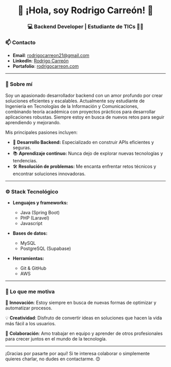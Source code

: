 <h1 align="center">👋 ¡Hola, soy Rodrigo Carreón! 🚀</h1>
<h3 align="center">💻 Backend Developer | Estudiante de TICs 👨‍💻</h3>

### 📫 Contacto
- **Email**: rodrigocarreon21@gmail.com
- **LinkedIn**: [Rodrigo Carreón](https://www.linkedin.com/in/rodrigocarreon)
- **Portafolio**: [rodrigocarreon.com](https://www.rodrigocarreon.com)

---

### 🎯 Sobre mí
Soy un apasionado desarrollador backend con un amor profundo por crear soluciones eficientes y escalables. Actualmente soy estudiante de Ingeniería en Tecnologías de la Información y Comunicaciones, combinando teoría académica con proyectos prácticos para desarrollar aplicaciones robustas. Siempre estoy en busca de nuevos retos para seguir aprendiendo y mejorando.

Mis principales pasiones incluyen:
- 🌱 **Desarrollo Backend:** Especializado en construir APIs eficientes y seguras.
- 📚 **Aprendizaje continuo:** Nunca dejo de explorar nuevas tecnologías y tendencias.
- 🛠️ **Resolución de problemas:** Me encanta enfrentar retos técnicos y encontrar soluciones innovadoras.

---

### ⚙️ Stack Tecnológico

- **Lenguajes y frameworks:**
  - Java (Spring Boot)
  - PHP (Laravel)
  - Javascript

- **Bases de datos:**
  - MySQL
  - PostgreSQL (Supabase)

- **Herramientas:**
  - Git & GitHub
  - AWS
  
---

### 🌟 Lo que me motiva

🚀 **Innovación**: Estoy siempre en busca de nuevas formas de optimizar y automatizar procesos.

💡 **Creatividad**: Disfruto de convertir ideas en soluciones que hacen la vida más fácil a los usuarios.

💼 **Colaboración**: Amo trabajar en equipo y aprender de otros profesionales para crecer juntos en el mundo de la tecnología.

---

¡Gracias por pasarte por aquí! Si te interesa colaborar o simplemente quieres charlar, no dudes en contactarme. 😊
